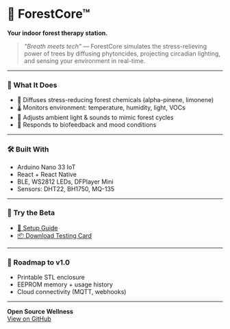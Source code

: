 <link rel="stylesheet" href="style.css">


# 🌲 ForestCore™  
**Your indoor forest therapy station.**

> _"Breath meets tech"_ — ForestCore simulates the stress-relieving power of trees by diffusing phytoncides, projecting circadian lighting, and sensing your environment in real-time.

---

### 🧠 What It Does
- 💨 Diffuses stress-reducing forest chemicals (alpha-pinene, limonene)
- 🌡️ Monitors environment: temperature, humidity, light, VOCs
- 🎨 Adjusts ambient light & sounds to mimic forest cycles
- 🧘 Responds to biofeedback and mood conditions

---

### 🛠 Built With
- Arduino Nano 33 IoT
- React + React Native
- BLE, WS2812 LEDs, DFPlayer Mini
- Sensors: DHT22, BH1750, MQ-135

---

### 🚀 Try the Beta
- [🧪 Setup Guide](../README.md)  
- [📦 Download Testing Card](forestcore_testing_card.png)

---

### 🔭 Roadmap to v1.0
- Printable STL enclosure  
- EEPROM memory + usage history  
- Cloud connectivity (MQTT, webhooks)

---

**Open Source Wellness**  
[View on GitHub](https://github.com/williambevans/forestcore)
